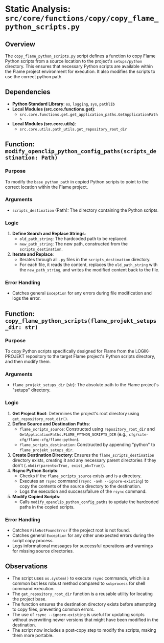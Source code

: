 # Static Analysis: `src/core/functions/copy/copy_flame_python_scripts.py`

## Overview
The `copy_flame_python_scripts.py` script defines a function to copy Flame Python scripts from a source location to the project's `setups/python` directory. This ensures that necessary Python scripts are available within the Flame project environment for execution. It also modifies the scripts to use the correct python path.

## Dependencies
- **Python Standard Library**: `os`, `logging`, `sys`, `pathlib`
- **Local Modules (src.core.functions.get)**:
    - `src.core.functions.get.get_application_paths.GetApplicationPaths`
- **Local Modules (src.core.utils)**:
    - `src.core.utils.path_utils.get_repository_root_dir`

## Function: `modify_openclip_python_config_paths(scripts_destination: Path)`

### Purpose
To modify the `base_python_path` in copied Python scripts to point to the correct location within the Flame project.

### Arguments
- `scripts_destination` (Path): The directory containing the Python scripts.

### Logic
1.  **Define Search and Replace Strings**:
    - `old_path_string`: The hardcoded path to be replaced.
    - `new_path_string`: The new path, constructed from the `scripts_destination`.
2.  **Iterate and Replace**:
    - Iterates through all `.py` files in the `scripts_destination` directory.
    - For each file, it reads the content, replaces the `old_path_string` with the `new_path_string`, and writes the modified content back to the file.

### Error Handling
- Catches general `Exception` for any errors during file modification and logs the error.

## Function: `copy_flame_python_scripts(flame_projekt_setups_dir: str)`

### Purpose
To copy Python scripts specifically designed for Flame from the LOGIK-PROJEKT repository to the target Flame project's Python scripts directory, and then modify them.

### Arguments
- `flame_projekt_setups_dir` (str): The absolute path to the Flame project's "setups" directory.

### Logic
1.  **Get Project Root**: Determines the project's root directory using `get_repository_root_dir()`.
2.  **Define Source and Destination Paths**:
    - `flame_scripts_source`: Constructed using `repository_root_dir` and `GetApplicationPaths.FLAME_PYTHON_SCRIPTS_DIR` (e.g., `cfg/site-cfg/flame-cfg/flame-python`).
    - `flame_scripts_destination`: Constructed by appending "python" to `flame_projekt_setups_dir`.
3.  **Create Destination Directory**: Ensures the `flame_scripts_destination` directory exists, creating it and any necessary parent directories if they don't (`.mkdir(parents=True, exist_ok=True)`).
4.  **Rsync Python Scripts**:
    - Checks if the `flame_scripts_source` exists and is a directory.
    - Executes an `rsync` command (`rsync -avh --ignore-existing`) to copy the contents of the source directory to the destination.
    - Logs the execution and success/failure of the `rsync` command.
5.  **Modify Copied Scripts**:
    - Calls `modify_openclip_python_config_paths` to update the hardcoded paths in the copied scripts.

### Error Handling
- Catches `FileNotFoundError` if the project root is not found.
- Catches general `Exception` for any other unexpected errors during the script copy process.
- Logs informational messages for successful operations and warnings for missing source directories.

## Observations
- The script uses `os.system()` to execute `rsync` commands, which is a common but less robust method compared to `subprocess` for shell command execution.
- The `get_repository_root_dir` function is a reusable utility for locating the project base.
- The function ensures the destination directory exists before attempting to copy files, preventing common errors.
- The use of `rsync --ignore-existing` is useful for updating scripts without overwriting newer versions that might have been modified in the destination.
- The script now includes a post-copy step to modify the scripts, making them more portable.
